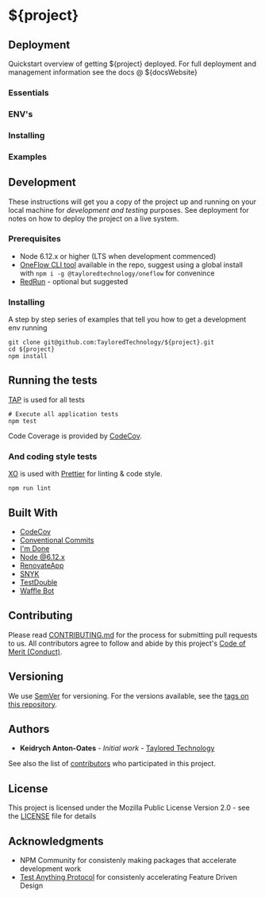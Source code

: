 # ${project}

<overview>

## Deployment

Quickstart overview of getting ${project} deployed. For full deployment and management information see the docs @ ${docsWebsite}

### Essentials

### ENV's

### Installing

### Examples

## Development

These instructions will get you a copy of the project up and running on your local machine for _development and testing_ purposes. See deployment for notes on how to deploy the project on a live system.

### Prerequisites

* Node 6.12.x or higher (LTS when development commenced)
* [OneFlow CLI tool](https://www.npmjs.com/package/%40tayloredtechnology%2Foneflow) available in the repo, suggest using a global install with `npm i -g @tayloredtechnology/oneflow` for convenince
* [RedRun](https://www.npmjs.com/package/redrun) - optional but suggested

### Installing

A step by step series of examples that tell you how to get a development env running

```
git clone git@github.com:TayloredTechnology/${project}.git
cd ${project}
npm install
```

## Running the tests

[TAP](https://testanything.org/) is used for all tests

```
# Execute all application tests
npm test
```

Code Coverage is provided by [CodeCov](https://codecov.io).

### And coding style tests

[XO](https://github.com/sindresorhus/xo) is used with [Prettier](https://github.com/prettier/prettier) for linting & code style.

```
npm run lint
```

## Built With

* [CodeCov](http://codecov.io/)
* [Conventional Commits](https://conventionalcommits.org)
* [I'm Done](https://imdone.io/)
* [Node @6.12.x](https://nodejs.org/docs/latest-v6.x/api/)
* [RenovateApp](http://renovateapp.com/)
* [SNYK](http://snyk.io/)
* [TestDouble](https://www.npmjs.com/package/testdouble)
* [Waffle Bot](https://help.waffle.io/wafflebot-basics/getting-started-with-the-wafflebot/how-to-use-wafflebot)

## Contributing

Please read [CONTRIBUTING.md](CONTRIBUTING.md) for the process for submitting pull requests to us. All contributors agree to follow and abide by this project's [Code of Merit (Conduct)](CONDUCT.md).

## Versioning

We use [SemVer](http://semver.org/) for versioning. For the versions available, see the [tags on this repository](https://github.com/TayloredTechnology/${project}/tags).

## Authors

* **Keidrych Anton-Oates** - _Initial work_ - [Taylored Technology](https://tayloredtechnology.net)

See also the list of [contributors](https://github.com/TayloredTechnology/${project}/contributors) who participated in this project.

## License

This project is licensed under the Mozilla Public License Version 2.0 - see the [LICENSE](LICENSE) file for details

## Acknowledgments

* NPM Community for consistenly making packages that accelerate development work
* [Test Anything Protocol](https://testanything.org/) for consistenly accelerating Feature Driven Design
